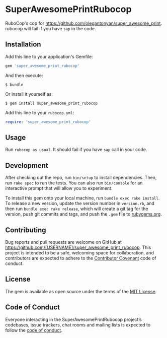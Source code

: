 # SuperAwesomePrintRubocop

RuboCop's cop for https://github.com/olegantonyan/super_awesome_print.
rubocop will fail if you have `sap` in the code.

## Installation

Add this line to your application's Gemfile:

```ruby
gem 'super_awesome_print_rubocop'
```

And then execute:

    $ bundle

Or install it yourself as:

    $ gem install super_awesome_print_rubocop

Add this line to your `rubocop.yml`:

```ruby
require: 'super_awesome_print_rubocop'
```

## Usage

Run `rubocop as usual`. It should fail if you have `sap` call in your code.

## Development

After checking out the repo, run `bin/setup` to install dependencies. Then, run `rake spec` to run the tests. You can also run `bin/console` for an interactive prompt that will allow you to experiment.

To install this gem onto your local machine, run `bundle exec rake install`. To release a new version, update the version number in `version.rb`, and then run `bundle exec rake release`, which will create a git tag for the version, push git commits and tags, and push the `.gem` file to [rubygems.org](https://rubygems.org).

## Contributing

Bug reports and pull requests are welcome on GitHub at https://github.com/[USERNAME]/super_awesome_print_rubocop. This project is intended to be a safe, welcoming space for collaboration, and contributors are expected to adhere to the [Contributor Covenant](http://contributor-covenant.org) code of conduct.

## License

The gem is available as open source under the terms of the [MIT License](http://opensource.org/licenses/MIT).

## Code of Conduct

Everyone interacting in the SuperAwesomePrintRubocop project’s codebases, issue trackers, chat rooms and mailing lists is expected to follow the [code of conduct](https://github.com/olegantonyan/super_awesome_print_rubocop/blob/master/CODE_OF_CONDUCT.md).
